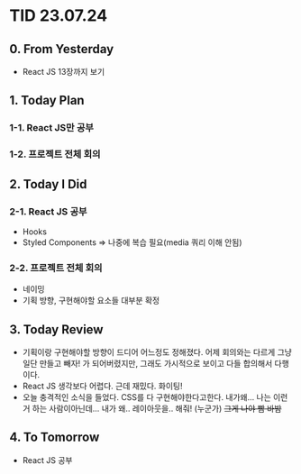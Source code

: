 # TID 23.07.24

## 0. From Yesterday

- React JS 13장까지 보기

## 1. Today Plan

### 1-1. React JS만 공부

### 1-2. 프로젝트 전체 회의

## 2. Today I Did

### 2-1. React JS 공부

- Hooks
- Styled Components ⇒ 나중에 복습 필요(media 쿼리 이해 안됨)

### 2-2. 프로젝트 전체 회의

- 네이밍
- 기획 방향, 구현해야할 요소들 대부분 확정

## 3. Today Review

- 기획이랑 구현해야할 방향이 드디어 어느정도 정해졌다. 어제 회의와는 다르게 그냥 일단 만들고 빼자! 가 되어버렸지만, 그래도 가시적으로 보이고 다들 합의해서 다행이다.
- React JS 생각보다 어렵다. 근데 재밌다. 화이팅!
- 오늘 충격적인 소식을 들었다. CSS를 다 구현해야한다고한다. 내가왜… 나는 이런거 하는 사람이아닌데… 내가 왜.. 레이아웃을.. 해줘! (누군가) ~~그게 나야 빰 바밤~~

## 4. To Tomorrow

- React JS 공부
